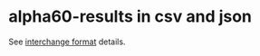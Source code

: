 # alpha60-results in csv and json

See <a href="https://alpha60-devops.github.io/alpha60-results/">interchange format</a> details.
